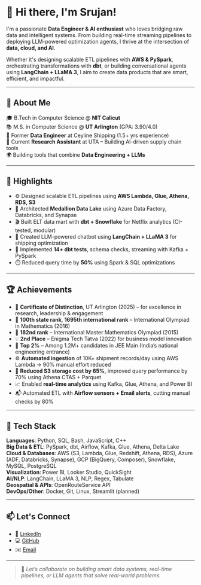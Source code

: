 # 👋 Hi there, I'm Srujan!

I'm a passionate **Data Engineer & AI enthusiast** who loves bridging raw data and intelligent systems. From building real-time streaming pipelines to deploying LLM-powered optimization agents, I thrive at the intersection of **data, cloud, and AI**.

Whether it's designing scalable ETL pipelines with **AWS & PySpark**, orchestrating transformations with **dbt**, or building conversational agents using **LangChain + LLaMA 3**, I aim to create data products that are smart, efficient, and impactful.

---

## 🧠 About Me

🎓 B.Tech in Computer Science @ **NIT Calicut**  
📚 M.S. in Computer Science @ **UT Arlington** (GPA: 3.90/4.0)  
💼 Former **Data Engineer** at Ceyline Shipping (1.5+ yrs experience)  
🧪 Current **Research Assistant** at UTA – Building AI-driven supply chain tools  
🌍 Building tools that combine **Data Engineering + LLMs**

---

## 🚀 Highlights

- ⚙️ Designed scalable ETL pipelines using **AWS Lambda, Glue, Athena, RDS, S3**  
- 🧱 Architected **Medallion Data Lake** using Azure Data Factory, Databricks, and Synapse  
- 🎬 Built ELT data mart with **dbt + Snowflake** for Netflix analytics (CI-tested, modular)  
- 🤖 Created LLM-powered chatbot using **LangChain + LLaMA 3** for shipping optimization  
- 🧪 Implemented **14+ dbt tests**, schema checks, streaming with Kafka + PySpark  
- ⏱️ Reduced query time by **50%** using Spark & SQL optimizations  

---

## 🏆 Achievements

- 🥇 **Certificate of Distinction**, UT Arlington (2025) – for excellence in research, leadership & engagement  
- 🧠 **100th state rank**, **1695th international rank** – International Olympiad in Mathematics (2016)  
- 🧮 **182nd rank** – International Master Mathematics Olympiad (2015)  
- 💡 **2nd Place** – Enigma Tech Tatva (2022) for business model innovation  
- 🏅 **Top 2%** – Among 1.2M+ candidates in JEE Main (India’s national engineering entrance)  
- ⚙️ **Automated ingestion** of 10K+ shipment records/day using AWS Lambda → 90% manual effort reduced  
- 💾 **Reduced S3 storage cost by 65%**, improved query performance by 70% using Athena CTAS + Parquet  
- 📈 Enabled **real-time analytics** using Kafka, Glue, Athena, and Power BI  
- 📬 Automated ETL with **Airflow sensors + Email alerts**, cutting manual checks by 80%

---

## 🧰 Tech Stack

**Languages**: Python, SQL, Bash, JavaScript, C++  
**Big Data & ETL**: PySpark, dbt, Airflow, Kafka, Glue, Athena, Delta Lake  
**Cloud & Databases**: AWS (S3, Lambda, Glue, Redshift, Athena, RDS), Azure (ADF, Databricks, Synapse), GCP (BigQuery, Composer), Snowflake, MySQL, PostgreSQL  
**Visualization**: Power BI, Looker Studio, QuickSight  
**AI/NLP**: LangChain, LLaMA 3, NLP, Regex, Tabulate  
**Geospatial & APIs**: OpenRouteService API  
**DevOps/Other**: Docker, Git, Linux, Streamlit (planned)

---

## 📫 Let's Connect

- 🔗 [LinkedIn](https://linkedin.com/in/srujanchinta)  
- 💻 [GitHub](https://github.com/SrujanChinta)  
- ✉️ [Email](mailto:chintasrujan07@gmail.com)

---

> 🧠 *Let’s collaborate on building smart data systems, real-time pipelines, or LLM agents that solve real-world problems.*
